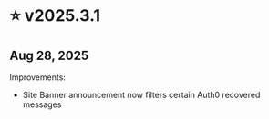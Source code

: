 # ⭐ v2025.3.1

## Aug 28, 2025

Improvements:

* Site Banner announcement now filters certain Auth0 recovered messages
